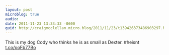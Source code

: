 ```yaml
---
layout: post
microblog: true
audio: 
date: 2011-11-23 13:33:33 -0600
guid: http://craigmcclellan.micro.blog/2011/11/23/t139426373486903297.html
---
```

This is my dog Cody who thinks he is as small as Dexter. #heisnt [t.co/ooFb77Bo](http://t.co/ooFb77Bo)
